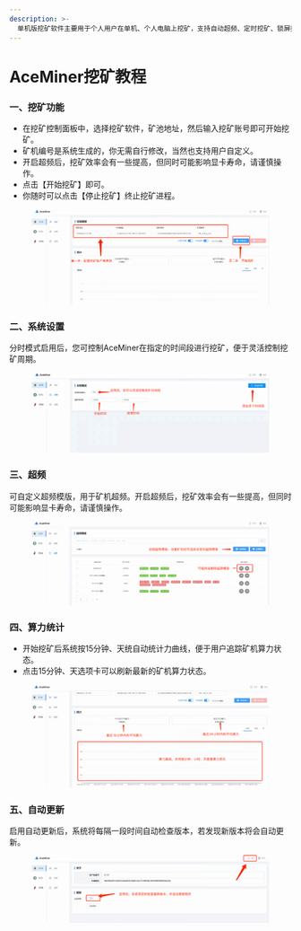 ```yaml
---
description: >-
  单机版挖矿软件主要用于个人用户在单机、个人电脑上挖矿，支持自动超频、定时挖矿、锁屏挖矿等功能。同时还提供了15分钟、天的算力统计曲线数据，让用户随时了解矿机状态。
---
```


# AceMiner挖矿教程

### 一、挖矿功能

* 在挖矿控制面板中，选择挖矿软件，矿池地址，然后输入挖矿账号即可开始挖矿。
* 矿机编号是系统生成的，你无需自行修改，当然也支持用户自定义。
* 开启超频后，挖矿效率会有一些提高，但同时可能影响显卡寿命，请谨慎操作。
* 点击【开始挖矿】即可。
* 你随时可以点击【停止挖矿】终止挖矿进程。

<figure><img src="../../.gitbook/assets/image (104).png" alt=""><figcaption></figcaption></figure>

### 二、系统设置

分时模式启用后，您可控制AceMiner在指定的时间段进行挖矿，便于灵活控制挖矿周期。

<figure><img src="../../.gitbook/assets/image (105).png" alt=""><figcaption></figcaption></figure>

### 三、超频

可自定义超频模版，用于矿机超频。开启超频后，挖矿效率会有一些提高，但同时可能影响显卡寿命，请谨慎操作。

<figure><img src="../../.gitbook/assets/image (103).png" alt=""><figcaption></figcaption></figure>

### 四、算力统计

* 开始挖矿后系统按15分钟、天统自动统计力曲线，便于用户追踪矿机算力状态。
* 点击15分钟、天选项卡可以刷新最新的矿机算力状态。

<figure><img src="../../.gitbook/assets/image (107).png" alt=""><figcaption></figcaption></figure>

### 五、自动更新

启用自动更新后，系统将每隔一段时间自动检查版本，若发现新版本将会自动更新。

<figure><img src="../../.gitbook/assets/image (100).png" alt=""><figcaption></figcaption></figure>
